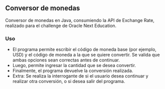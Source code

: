 ## Conversor de monedas
Conversor de monedas en Java, consumiendo la API de Exchange Rate, realizado para el challenge de Oracle Next Education.
<BR>
### Uso
- El programa permite escribir el código de moneda base (por ejemplo, USD) y el código de moneda a la que se quiere convertir. Se valida que ambas opciones sean correctas antes de continuar.
- Luego, permite ingresar la cantidad que se desea convertir.
- Finalmente, el programa devuelve la conversión realizada.
- Extra: Se realiza la interrogante de si el usuario desea continuar y realizar otra conversión, o si desea salir del programa.
